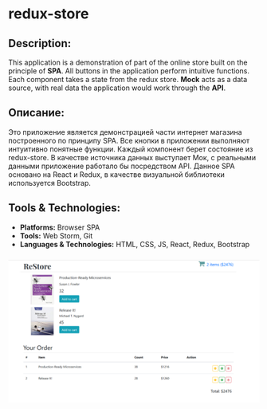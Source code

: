 # redux-store

## Description:

This application is a demonstration of part of the online store built on the principle of **SPA**. 
All buttons in the application perform intuitive functions. Each component takes a state from the redux store. 
**Mock** acts as a data source, with real data the application would work through the **API**.

## Описание:

Это приложение является демонстрацией части интернет магазина построенного по принципу SPA.
Все кнопки в приложении выполняют интуитивно понятные функции. Каждый компонент берет состояние из redux-store.
В качестве источника данных выступает Мок, с реальными данными приложение работало бы посредством API.
Данное SPA основано на React и Redux, в качестве визуальной библиотеки используется Bootstrap.

## Tools & Technologies:

* **Platforms:** Browser SPA
* **Tools:** Web Storm, Git
* **Languages & Technologies:** HTML, CSS, JS, React, Redux, Bootstrap

### 

![screenshot of store](https://github.com/Piratt14/redux-store/blob/master/misc/store_screenshot.png)
